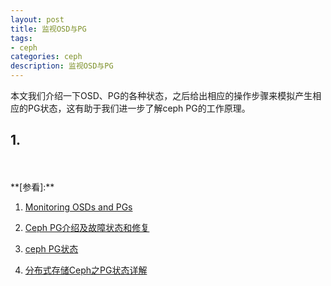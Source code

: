 ```yaml
---
layout: post
title: 监视OSD与PG
tags:
- ceph
categories: ceph
description: 监视OSD与PG
---
```


本文我们介绍一下OSD、PG的各种状态，之后给出相应的操作步骤来模拟产生相应的PG状态，这有助于我们进一步了解ceph PG的工作原理。

<!-- more -->

## 1. 






<br />
<br />
**[参看]:**

1. [Monitoring OSDs and PGs](https://docs.ceph.com/docs/master/rados/operations/monitoring-osd-pg/)

2. [Ceph PG介绍及故障状态和修复](https://www.cnblogs.com/luohaixian/p/9693978.html)

3. [ceph PG状态](https://blog.csdn.net/majianting/article/details/86642301)

4. [分布式存储Ceph之PG状态详解](https://www.jianshu.com/p/36c2d5682d87)

<br />
<br />
<br />